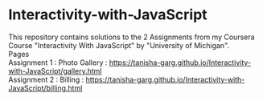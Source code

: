 # Interactivity-with-JavaScript
 This repository contains solutions to the 2 Assignments from my Coursera Course "Interactivity With JavaScript" by "University of Michigan". <br />
 Pages <br />
 Assignment 1 : Photo Gallery : https://tanisha-garg.github.io/Interactivity-with-JavaScript/gallery.html <br />
 Assignment 2 : Billing : https://tanisha-garg.github.io/Interactivity-with-JavaScript/billing.html
